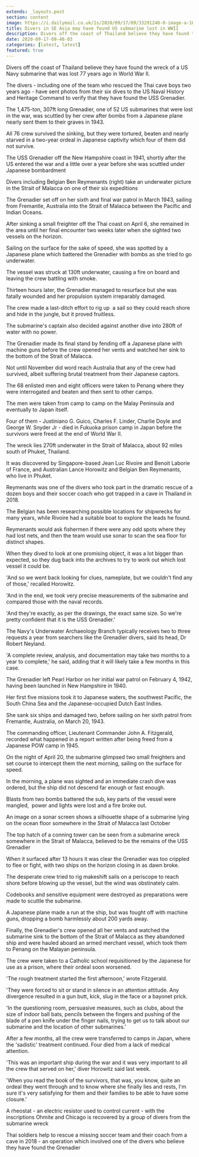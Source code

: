 ```yaml
---
extends: _layouts.post
section: content
image: https://i.dailymail.co.uk/1s/2020/09/17/09/33291240-0-image-a-10_1600330751521.jpg 
title: Divers in SE Asia may have found US submarine lost in WWII 
description: Divers off the coast of Thailand believe they have found the wreck of the USS Grenadier, a US Navy submarine that was lost 77 years ago under Japanese bombardment in World War II. 
date: 2020-09-17-09-48-03 
categories: [latest, latest] 
featured: true 
--- 
```

Divers off the coast of Thailand believe they have found the wreck of a US Navy submarine that was lost 77 years ago in World War II.

The divers - including one of the team who rescued the Thai cave boys two years ago - have sent photos from their six dives to the US Naval History and Heritage Command to verify that they have found the USS Grenadier.

The 1,475-ton, 307ft long Grenadier, one of 52 US submarines that were lost in the war, was scuttled by her crew after bombs from a Japanese plane nearly sent them to their graves in 1943.   

All 76 crew survived the sinking, but they were tortured, beaten and nearly starved in a two-year ordeal in Japanese captivity which four of them did not survive.   

The USS Grenadier off the New Hampshire coast in 1941, shortly after the US entered the war and a little over a year before she was scuttled under Japanese bombardment 

Divers including Belgian Ben Reymenants (right) take an underwater picture in the Strait of Malacca on one of their six expeditions 

The Grenadier set off on her sixth and final war patrol in March 1943, sailing from Fremantle, Australia into the Strait of Malacca between the Pacific and Indian Oceans. 

After sinking a small freighter off the Thai coast on April 6, she remained in the area until her final encounter two weeks later when she sighted two vessels on the horizon. 

Sailing on the surface for the sake of speed, she was spotted by a Japanese plane which battered the Grenadier with bombs as she tried to go underwater. 

The vessel was struck at 130ft underwater, causing a fire on board and leaving the crew battling with smoke. 

Thirteen hours later, the Grenadier managed to resurface but she was fatally wounded and her propulsion system irreparably damaged. 

The crew made a last-ditch effort to rig up  a sail so they could reach shore and hide in the jungle, but it proved fruitless. 

The submarine's captain also decided against another dive into 280ft of water with no power.  

The Grenadier made its final stand by fending off a Japanese plane with machine guns before the crew opened her vents and watched her sink to the bottom of the Strait of Malacca.  

Not until November did word reach Australia that any of the crew had survived, albeit suffering brutal treatment from their Japanese captors.  

The 68 enlisted men and eight officers were taken to Penang where they were interrogated and beaten and then sent to other camps. 

The men were taken from camp to camp on the Malay Peninsula and eventually to Japan itself. 

Four of them - Justiniano G. Guico, Charles F. Linder, Charlie Doyle and George W. Snyder Jr - died in Fukuoka prison camp in Japan before the survivors were freed at the end of World War II. 

The wreck lies 270ft underwater in the Strait of Malacca, about 92 miles south of Phuket, Thailand.

It was discovered by Singapore-based Jean Luc Rivoire and Benoit Laborie of France, and Australian Lance Horowitz and Belgian Ben Reymenants, who live in Phuket.

Reymenants was one of the divers who took part in the dramatic rescue of a dozen boys and their soccer coach who got trapped in a cave in Thailand in 2018.

The Belgian has been researching possible locations for shipwrecks for many years, while Rivoire had a suitable boat to explore the leads he found. 

Reymenants would ask fishermen if there were any odd spots where they had lost nets, and then the team would use sonar to scan the sea floor for distinct shapes.

When they dived to look at one promising object, it was a lot bigger than expected, so they dug back into the archives to try to work out which lost vessel it could be.

'And so we went back looking for clues, nameplate, but we couldn't find any of those,' recalled Horowitz.

'And in the end, we took very precise measurements of the submarine and compared those with the naval records.

'And they're exactly, as per the drawings, the exact same size. So we're pretty confident that it is the USS Grenadier.'

The Navy's Underwater Archaeology Branch typically receives two to three requests a year from searchers like the Grenadier divers, said its head, Dr Robert Neyland. 

'A complete review, analysis, and documentation may take two months to a year to complete,' he said, adding that it will likely take a few months in this case. 

The Grenadier left Pearl Harbor on her initial war patrol on February 4, 1942, having been launched in New Hampshire in 1940. 

Her first five missions took it to Japanese waters, the southwest Pacific, the South China Sea and the Japanese-occupied Dutch East Indies.  

She sank six ships and damaged two, before sailing on her sixth patrol from Fremantle, Australia, on March 20, 1943.  

The commanding officer, Lieutenant Commander John A. Fitzgerald, recorded what happened in a report written after being freed from a Japanese POW camp in 1945.

On the night of April 20, the submarine glimpsed two small freighters and set course to intercept them the next morning, sailing on the surface for speed.

In the morning, a plane was sighted and an immediate crash dive was ordered, but the ship did not descend far enough or fast enough.

Blasts from two bombs battered the sub, key parts of the vessel were mangled,  power and lights were lost and a fire broke out.

An image on a sonar screen shows a silhouette shape of a submarine lying on the ocean floor somewhere in the Strait of Malacca last October 

The top hatch of a conning tower can be seen from a submarine wreck somewhere in the Strait of Malacca, believed to be the remains of the USS Grenadier 

When it surfaced after 13 hours it was clear the Grenadier was too crippled to flee or fight, with two ships on the horizon closing in as dawn broke.  

The desperate crew tried to rig makeshift sails on a periscope to reach shore before blowing up the vessel, but the wind was obstinately calm. 

Codebooks and sensitive equipment were destroyed as preparations were made to scuttle the submarine.

A Japanese plane made a run at the ship, but was fought off with machine guns, dropping a bomb harmlessly about 200 yards away. 

Finally, the Grenadier's crew opened all her vents and watched the submarine sink to the bottom of the Strait of Malacca as they abandoned ship and were hauled aboard an armed merchant vessel, which took them to Penang on the Malayan peninsula.  

The crew were taken to a Catholic school requisitioned by the Japanese for use as a prison, where their ordeal soon worsened.

'The rough treatment started the first afternoon,' wrote Fitzgerald. 

'They were forced to sit or stand in silence in an attention attitude. Any divergence resulted in a gun butt, kick, slug in the face or a bayonet prick. 

'In the questioning room, persuasive measures, such as clubs, about the size of indoor ball bats, pencils between the fingers and pushing of the blade of a pen knife under the finger nails, trying to get us to talk about our submarine and the location of other submarines.'

After a few months, all the crew were transferred to camps in Japan, where the 'sadistic' treatment continued. Four died from a lack of medical attention.

'This was an important ship during the war and it was very important to all the crew that served on her,' diver Horowitz said last week. 

'When you read the book of the survivors, that was, you know, quite an ordeal they went through and to know where she finally lies and rests, I'm sure it's very satisfying for them and their families to be able to have some closure.' 

A rheostat - an electric resistor used to control current - with the inscriptions Ohmite and Chicago is recovered by a group of divers from the  submarine wreck 

Thai soldiers help to rescue a missing soccer team and their coach from a cave in 2018 - an operation which involved one of the divers who believe they have found the Grenadier 

